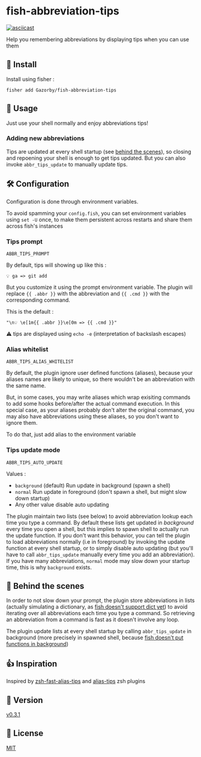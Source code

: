 # fish-abbreviation-tips

[![asciicast](https://asciinema.org/a/2Cbvv03MZMtZmOBFv4E9qrWMC.svg)](https://asciinema.org/a/2Cbvv03MZMtZmOBFv4E9qrWMC)

Help you remembering abbreviations by displaying tips when you can use them

## 🚀 Install

Install using fisher :

```console
fisher add Gazorby/fish-abbreviation-tips
```
## 🔧 Usage

Just use your shell normally and enjoy abbreviations tips!

### Adding new abbreviations
Tips are updated at every shell startup (see [behind the scenes](#-behind-the-scenes)), so closing and repoening your shell is enough to get tips updated. But you can also invoke `abbr_tips_update` to manually update tips.

## 🛠 Configuration

Configuration is done through environment variables.

To avoid spamming your `config.fish`, you can set environment variables using `set -U` once, to make them persistent across restarts and share them across fish's instances

### Tips prompt

`ABBR_TIPS_PROMPT`

By default, tips will showing up like this :

```console
💡 ga => git add
```

But you customize it using the prompt environment variable. The plugin will replace `{{ .abbr }}` with the abbreviation and `{{ .cmd }}` with the corresponding command.


This is the default :

`"\n💡 \e[1m{{ .abbr }}\e[0m => {{ .cmd }}"`

⚠️ tips are displayed using `echo -e` (interpretation of backslash escapes)


### Alias whitelist

`ABBR_TIPS_ALIAS_WHITELIST`

By default, the plugin ignore user defined functions (aliases), because your aliases names are likely to unique, so there wouldn't be an abbreviation with the same name.

But, in some cases, you may write aliases which wrap exisiting commands to add some hooks before/after the actual command execution. In this special case, as your aliases probably don't alter the original command, you may also have abbreviations using these aliases, so you don't want to ignore them.

To do that, just add alias to the environment variable

### Tips update mode

`ABBR_TIPS_AUTO_UPDATE`

Values :
- `background` (default) Run update in background (spawn a shell)
- `normal` Run update in foreground (don't spawn a shell, but might slow down startup)
- Any other value disable auto updating

The plugin maintain two lists (see below) to avoid abbreviation lookup each time you type a command. By default these lists get updated in *background* every time you open a shell, but this implies to spawn shell to actually run the update function. If you don't want this behavior, you can tell the plugin to load abbreviations  normally (i.e in foreground) by invoking the update function at every shell startup, or to simply disable auto updating (but you'll have to call `abbr_tips_update` manually every time you add an abbreviation). If you have many abbreviations, `normal` mode may slow down your startup time, this is why `background` exists.


## 🎥 Behind the scenes
In order to not slow down your prompt, the plugin store abbreviations in lists (actually simulating a dictionary, as [fish doesn't support dict yet](https://github.com/fish-shell/fish-shell/issues/390)) to avoid iterating over all abbreviations each time you type a command. So retrieving an abbreviation from a command is fast as it doesn't involve any loop.

The plugin update lists at every shell startup by calling `abbr_tips_update` in background (more precisely in spawned shell, because [fish doesn't put functions in background](https://github.com/fish-shell/fish-shell/issues/238))

## 👍 Inspiration

Inspired by [zsh-fast-alias-tips](https://github.com/sei40kr/zsh-fast-alias-tips) and [alias-tips](https://github.com/djui/alias-tips) zsh plugins

## 🔖 Version
[v0.3.1](https://github.com/Gazorby/fish-abbreviation-tips/releases/latest)

## 📝 License
[MIT](https://github.com/Gazorby/fish-abbreviation-tips/blob/master/LICENSE)
